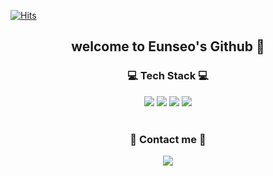 [![Hits](https://hits.seeyoufarm.com/api/count/incr/badge.svg?url=https%3A%2F%2Fgithub.com%2Fhaes&count_bg=%23A488EB&title_bg=%235A8AE5&icon=atom.svg&icon_color=%23FFFFFF&title=WELCOME&edge_flat=false)](https://hits.seeyoufarm.com)                  

<div align="center">
<h2 align="center">welcome to Eunseo's Github 🚀</h2>
</div>


<!--내용-->
<h3 align="center">💻 Tech Stack 💻</h3>
<div align="center">
 <img src="https://img.shields.io/badge/Python-3776AB?style=flat-square&logo=Python&logoColor=white"/></a>
 <img src="https://img.shields.io/badge/Kotlin-7F52FF?style=flat-square&logo=Kotlin&logoColor=white"/></a>
 <img src="https://img.shields.io/badge/Android Studio-3DDC84?style=flat-square&logo=Android Studio&logoColor=white"/></a>
 <img src="https://img.shields.io/badge/Jupyter-F37626?style=flat-square&logo=jupyter&logoColor=white"/>
</div>

<br>
 
<h3 align="center">💚 Contact me 💚</h3>
<div align="center">
 <a href="mailto:rmatj420@gmail.com">
  <img src="https://img.shields.io/badge/rmatj420@gmail.com-EA4335?style=flat-square&logo=Gmail&logoColor=white"/></a>

</div>

